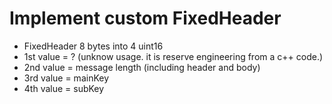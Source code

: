 # Implement custom FixedHeader

* FixedHeader 8 bytes into 4 uint16
* 1st value = ? (unknow usage. it is reserve engineering from a c++ code.)
* 2nd value = message length (including header and body)
* 3rd value = mainKey
* 4th value = subKey

